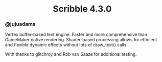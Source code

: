 <h1 align="center">Scribble 4.3.0</h1>

### @jujuadams

Vertex buffer-based text engine. Faster and more comprehensive than GameMaker native rendering. Shader-based processing allows for efficient and flexible dynamic effects without lots of draw_text() calls.

With thanks to glitchroy and Rob van Saaze for additional testing.

